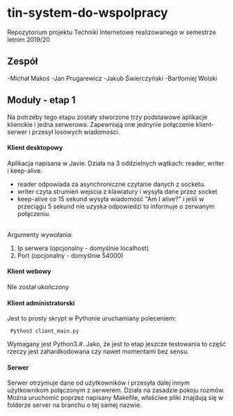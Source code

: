 # tin-system-do-wspolpracy
Repozytorium projektu Techniki Internetowe realizowanego w semestrze letnim 2019/20

## Zespół
-Michał Makoś
-Jan Prugarewicz
-Jakub Świerczyński
-Bartłomiej Wolski

## Moduły - etap 1
Na potrzeby tego etapu zostały stworzone trzy podstawowe aplikacje klienckie i jedna serwerowa. Zapewniają one jednynie połączenie klient-serwer i przesył losowych wiadomości.


#### Klient desktopowy
Aplikacja napisana w Javie. Działa na 3 oddzielnych wątkach: reader, writer i keep-alive.<br>
* reader odpowiada za asynchroniczne czytanie danych z socketu.<br>
* writer czyta strumień wejścia z klawiatury i wysyła dane przez socket<br>
* keep-alive co 15 sekund wysyła wiadomość "Am I alive?" i jeśli w przeciągu 5 sekund nie uzyska odpowiedzi to informuje o zerwanym połączeniu. <br><br>

Argumenty wywołania:
1. Ip serwera (opcjonalny - domyślnie localhost)
2. Port (opcjonalny - domyślnie 54000)

#### Klient webowy 
NIe został ukończony
#### Klient administratorski
Jest to prosty skrypt w Pythonie uruchamiany poleceniem:
```
 Python3 client_main.py
```
Wymagany jest Python3.#. Jako, że jest to etap jeszcze testowania to część rzeczy jest zahardkodowana czy nawet momentami bez sensu. 

#### Serwer
Serwer otrzymuje dane od użytkowników i przesyła dalej innym użytkownikom połączonym z serwerem. Działa na zasadzie pokoju rozmów. Można uruchomić poprzez napisany Makefile, właściwe pliki znajdują się w folderze server na branchu o tej samej nazwie.




